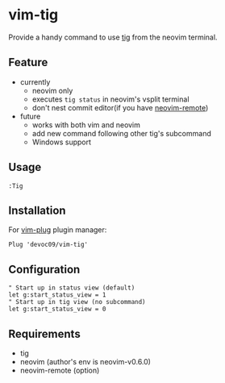 vim-tig
=======

Provide a handy command to use [tig](https://github.com/jonas/tig) from the neovim terminal.

Feature
-------

-	currently
	-	neovim only
	-	executes `tig status` in neovim's vsplit terminal
	-	don't nest commit editor(if you have [neovim-remote](https://github.com/mhinz/neovim-remote)\)
-	future
	-	works with both vim and neovim
	-	add new command following other tig's subcommand
	-	Windows support

Usage
-----

```
:Tig
```

Installation
------------

For [vim-plug](https://github.com/junegunn/vim-plug) plugin manager:

```
Plug 'devoc09/vim-tig'
```

Configuration
-------------

```
" Start up in status view (default)
let g:start_status_view = 1
" Start up in tig view (no subcommand)
let g:start_status_view = 0
```

Requirements
------------

-	tig
-	neovim (author's env is neovim-v0.6.0)
-	neovim-remote (option)
